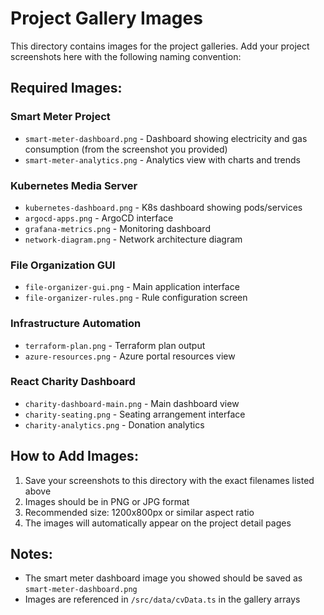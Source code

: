 # Project Gallery Images

This directory contains images for the project galleries. Add your project screenshots here with the following naming convention:

## Required Images:

### Smart Meter Project
- `smart-meter-dashboard.png` - Dashboard showing electricity and gas consumption (from the screenshot you provided)
- `smart-meter-analytics.png` - Analytics view with charts and trends

### Kubernetes Media Server
- `kubernetes-dashboard.png` - K8s dashboard showing pods/services
- `argocd-apps.png` - ArgoCD interface
- `grafana-metrics.png` - Monitoring dashboard
- `network-diagram.png` - Network architecture diagram

### File Organization GUI
- `file-organizer-gui.png` - Main application interface
- `file-organizer-rules.png` - Rule configuration screen

### Infrastructure Automation
- `terraform-plan.png` - Terraform plan output
- `azure-resources.png` - Azure portal resources view

### React Charity Dashboard
- `charity-dashboard-main.png` - Main dashboard view
- `charity-seating.png` - Seating arrangement interface
- `charity-analytics.png` - Donation analytics

## How to Add Images:

1. Save your screenshots to this directory with the exact filenames listed above
2. Images should be in PNG or JPG format
3. Recommended size: 1200x800px or similar aspect ratio
4. The images will automatically appear on the project detail pages

## Notes:
- The smart meter dashboard image you showed should be saved as `smart-meter-dashboard.png`
- Images are referenced in `/src/data/cvData.ts` in the gallery arrays